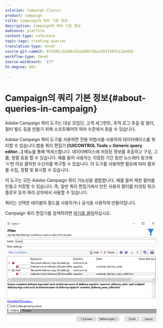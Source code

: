 ```yaml
---
solution: Campaign Classic
product: campaign
title: Campaign의 쿼리 기본 정보
description: Campaign의 쿼리 기본 정보
audience: platform
content-type: reference
topic-tags: creating-queries
translation-type: tm+mt
source-git-commit: 972885c3a38bcd3a260574bacbb3f507e11ae05b
workflow-type: tm+mt
source-wordcount: '177'
ht-degree: 86%

---
```



# Campaign의 쿼리 기본 정보{#about-queries-in-campaign}

Adobe Campaign 쿼리 도구는 대상 모집단, 고객 세그먼트, 추적 로그 추출 및 필터, 필터 빌드 등을 만들기 위해 소프트웨어의 여러 수준에서 찾을 수 있습니다. 

Adobe Campaign 쿼리 도구를 사용하면 전용 마법사를 사용하여 데이터베이스를 쿼리할 수 있습니다.범용 쿼리 편집기 **[!UICONTROL Tools > Generic query editor...]** 메뉴를 통해 액세스합니다. 데이터베이스에 저장된 정보를 추출하고 구성, 그룹, 정렬 등을 할 수 있습니다. 예를 들어 사용자는 지정된 기간 동안 뉴스레터 링크에 &#39;n&#39;번 이상 클릭한 수신자를 복구할 수 있습니다. 이 도구를 사용하면 필요에 따라 결과를 수집, 정렬 및 표시할 수 있습니다.

이 도구는 모든 Adobe Campaign 쿼리 가능성을 결합합니다. 예를 들어 제한 필터를 만들고 저장할 수 있습니다. 즉, 일반 쿼리 편집기에서 만든 사용자 필터를 타겟팅 워크플로우 등의 쿼리 상자에서 사용할 수 있습니다.

쿼리는 선택한 테이블의 필드를 사용하거나 공식을 사용하여 만들어집니다.

Campaign 쿼리 편집기를 검색하려면 [여기를 클릭](../../workflow/using/query.md)하십시오.

![](assets/query_recipients_4.png)
